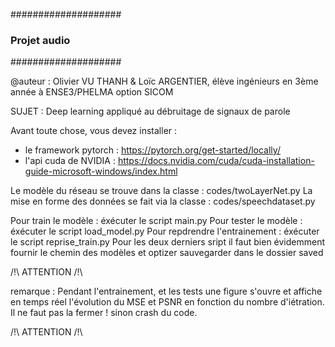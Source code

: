 ####################
### Projet audio ###
####################

@auteur : Olivier VU THANH & Loïc ARGENTIER, élève ingénieurs en 3ème année à ENSE3/PHELMA option SICOM

SUJET : Deep learning appliqué au débruitage de signaux de parole

Avant toute chose, vous devez installer :
- le framework pytorch : https://pytorch.org/get-started/locally/
- l'api cuda de NVIDIA : https://docs.nvidia.com/cuda/cuda-installation-guide-microsoft-windows/index.html

Le modèle du réseau se trouve dans la classe : codes/twoLayerNet.py
La mise en forme des données se fait via la classe : codes/speechdataset.py

Pour train le modèle : éxécuter le script main.py
Pour tester le modèle : éxécuter le script load_model.py
Pour repdrendre l'entrainement : éxécuter le script reprise_train.py
Pour les deux derniers sript il faut bien évidemment fournir le chemin des modèles et optizer sauvegarder dans le dossier saved

/!\ ATTENTION /!\

remarque : Pendant l'entrainement, et les tests une figure s'ouvre et affiche en temps réel l'évolution du MSE et PSNR en fonction du nombre d'iétration. Il ne faut pas la fermer ! sinon crash du code.

/!\ ATTENTION /!\
